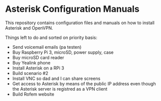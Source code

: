 # Asterisk Configuration Manuals
This repository contains configuration files and manuals on how to install Asterisk and OpenVPN.

Things left to do and sorted on priority basis:
- Send voicemail emails (pa testen)
- Buy Raspberry Pi 3, microSD, power supply, case
- Buy microSD card reader
- Buy Yealink phone
- Install Asterisk on a RPi 3
- Build scenario #2
- Install VNC so dad and I can share screens 
- Get access to Asterisk by means of the public IP address even though the Asterisk server is registred as a VPN client
- Build Rofem website
